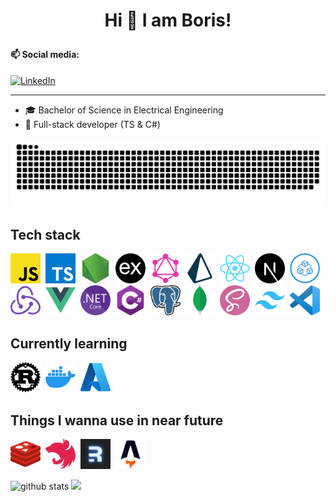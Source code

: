 # <p align="center">Hi 👋 I am Boris!</p>

#### 📫 Social media:

<a href="https://www.linkedin.com/in/boris-bošković-5069a9182/" target="_blank"><img src="https://img.shields.io/badge/LinkedIn-%230077B5.svg?&style=flat-square&logo=linkedin&logoColor=white" alt="LinkedIn"></a>

---

-   🎓 Bachelor of Science in Electrical Engineering
-   🎯 Full-stack developer (TS & C#)

<img src="images/snake.svg" />

## Tech stack

<a href="https://developer.mozilla.org/en-US/docs/Web/JavaScript" target="_blank"><img src="icons/javascript.png" title="JavaScript" width=48 height=48 /></a>&nbsp;
<a href="https://www.typescriptlang.org/" target="_blank"><img src="icons/typescript.png" title="TypeScript" width=48 height=48 /></a>&nbsp;
<a href="https://nodejs.org/en/" target="_blank"><img src="icons/nodejs.png" title="Node.js" width=48 height=48 /></a>&nbsp;
<a href="https://expressjs.com/" target="_blank"><img src="icons/express.png" title="express.js" width=48 height=48 /></a>&nbsp;
<a href="https://graphql.org/" target="_blank"><img src="icons/graphql.png" title="GraphQL" width=48 height=48 /></a>&nbsp;
<a href="https://www.prisma.io//" target="_blank"><img src="icons/prisma.png" title="Prisma" width=48 height=48 /></a>&nbsp;
<a href="https://reactjs.org/" target="_blank"><img src="icons/react.png" title="React" width=48 height=48 /></a>&nbsp;
<a href="https://nextjs.org/" target="_blank"><img src="icons/nextjs.png" title="Next.js" width=48 height=48 /></a>&nbsp;
<a href="https://trpc.io/" target="_blank"><img src="icons/trpc.png" title="tRPC" width=48 height=48 /></a>&nbsp;
<a href="https://redux.js.org/" target="_blank"><img src="icons/redux.png" title="Redux" width=48 height=48 /></a>&nbsp;
<a href="https://vuejs.org/" target="_blank"><img src="icons/vuejs.png" title="Vue.js" width=48 height=48 /></a>&nbsp;
<a href="https://docs.microsoft.com/en-us/aspnet/core/?view=aspnetcore-6.0" target="_blank"><img src="icons/dotnetcore.png" title=".NET Core" width=48 height=48 /></a>&nbsp;
<a href="https://docs.microsoft.com/en-us/dotnet/csharp/" target="_blank"><img src="icons/csharp.png" title="C#" width=48 height=48 /></a>&nbsp;
<a href="https://www.postgresql.org/" target="_blank"><img src="icons/postgres.png" title="PostgreSQL" width=48 height=48 /></a>&nbsp;
<a href="https://www.mongodb.com/" target="_blank"><img src="icons/mongodb.png" title="MongoDB" width=48 height=48 /></a>&nbsp;
<a href="https://sass-lang.com/" target="_blank"><img src="icons/sass.png" title="Sass" width=48 height=48 /></a>&nbsp;
<a href="https://tailwindcss.com/" target="_blank"><img src="icons/tailwind.png" title="Tailwind" width=48 height=48 /></a>&nbsp;
<a href="https://code.visualstudio.com/" target="_blank"><img src="icons/vscode.png" title="Visual Studio Code" width=48 height=48 /></a>&nbsp;

## Currently learning

<a href="https://www.rust-lang.org/" target="_blank"><img src="icons/rust.png" title="Rust" width=48 height=48 /></a>&nbsp;
<a href="https://www.docker.com/" target="_blank"><img src="icons/docker.png" title="Docker" width=48 height=48 /></a>&nbsp;
<a href="https://azure.microsoft.com/" target="_blank"><img src="icons/azure.png" title="Azure" width=48 height=48 /></a>&nbsp;

## Things I wanna use in near future

<a href="https://redis.io/" target="_blank"><img src="icons/redis.png" title="Redis" width=48 height=48 /></a>&nbsp;
<a href="https://nestjs.com/" target="_blank"><img src="icons/nestjs.png" title="NestJS" width=48 height=48 /></a>&nbsp;
<a href="https://remix.run/" target="_blank"><img src="icons/remix.png" title="Remix" width=48 height=48 /></a>&nbsp;
<a href="https://astro.build/" target="_blank"><img src="icons/astro-build.png" title="Astro" width=48 height=48 /></a>&nbsp;

<img src="https://github-readme-stats.vercel.app/api?username=borisboskovic&show_icons=true" alt="github stats" width="48%" /> <img src="https://github-readme-streak-stats.herokuapp.com/?user=borisboskovic&theme=light" width="51%" >

<!--
**borisboskovic/borisboskovic** is a ✨ _special_ ✨ repository because its `README.md` (this file) appears on your GitHub profile.

Here are some ideas to get you started:

- 🔭 I’m currently working on ...
- 🌱 I’m currently learning ...
- 👯 I’m looking to collaborate on ...
- 🤔 I’m looking for help with ...
- 💬 Ask me about ...
- 📫 How to reach me: ...
- 😄 Pronouns: ...
- ⚡ Fun fact: ...


### Top Languages
 ![Top Langs](https://github-readme-stats.vercel.app/api/top-langs/?username=borisboskovic&layout=compact)

### Github Streaks
<img src="https://github-readme-streak-stats.herokuapp.com/?user=borisboskovic&theme=light" width="45%" >

### Visitor Count
![Visitor](https://visitor-badge.laobi.icu/badge?page_id=borisboskovic)

-->
